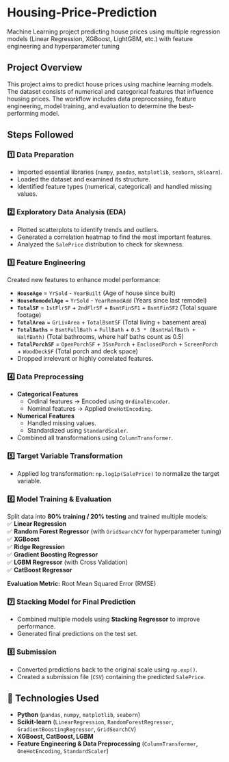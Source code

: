 # Housing-Price-Prediction
Machine Learning project predicting house prices using multiple regression models (Linear Regression, XGBoost, LightGBM, etc.) with feature engineering and hyperparameter tuning
## **Project Overview**  
This project aims to predict house prices using machine learning models. The dataset consists of numerical and categorical features that influence housing prices. The workflow includes data preprocessing, feature engineering, model training, and evaluation to determine the best-performing model.  

## **Steps Followed**  

### **1️⃣ Data Preparation**  
- Imported essential libraries (`numpy`, `pandas`, `matplotlib`, `seaborn`, `sklearn`).  
- Loaded the dataset and examined its structure.  
- Identified feature types (numerical, categorical) and handled missing values.  

### **2️⃣ Exploratory Data Analysis (EDA)**  
- Plotted scatterplots to identify trends and outliers.  
- Generated a correlation heatmap to find the most important features.  
- Analyzed the `SalePrice` distribution to check for skewness.  

### **3️⃣ Feature Engineering**  
Created new features to enhance model performance:  
- **`HouseAge`** = `YrSold` - `YearBuilt` (Age of house since built)  
- **`HouseRemodelAge`** = `YrSold` - `YearRemodAdd` (Years since last remodel)  
- **`TotalSF`** = `1stFlrSF` + `2ndFlrSF` + `BsmtFinSF1` + `BsmtFinSF2` (Total square footage)  
- **`TotalArea`** = `GrLivArea` + `TotalBsmtSF` (Total living + basement area)  
- **`TotalBaths`** = `BsmtFullBath` + `FullBath` + `0.5 * (BsmtHalfBath + HalfBath)` (Total bathrooms, where half baths count as 0.5)  
- **`TotalPorchSF`** = `OpenPorchSF` + `3SsnPorch` + `EnclosedPorch` + `ScreenPorch` + `WoodDeckSF` (Total porch and deck space)  
- Dropped irrelevant or highly correlated features.  

### **4️⃣ Data Preprocessing**  
- **Categorical Features**  
  - Ordinal features → Encoded using `OrdinalEncoder`.  
  - Nominal features → Applied `OneHotEncoding`.  
- **Numerical Features**  
  - Handled missing values.  
  - Standardized using `StandardScaler`.  
- Combined all transformations using `ColumnTransformer`.  

### **5️⃣ Target Variable Transformation**  
- Applied log transformation: `np.log1p(SalePrice)` to normalize the target variable.  

### **6️⃣ Model Training & Evaluation**  
Split data into **80% training / 20% testing** and trained multiple models:  
✅ **Linear Regression**  
✅ **Random Forest Regressor** (with `GridSearchCV` for hyperparameter tuning)  
✅ **XGBoost**  
✅ **Ridge Regression**  
✅ **Gradient Boosting Regressor**  
✅ **LGBM Regressor** (with Cross Validation)  
✅ **CatBoost Regressor**  

**Evaluation Metric:** Root Mean Squared Error (RMSE)  

### **7️⃣ Stacking Model for Final Prediction**  
- Combined multiple models using **Stacking Regressor** to improve performance.  
- Generated final predictions on the test set.  

### **8️⃣ Submission**  
- Converted predictions back to the original scale using `np.exp()`.  
- Created a submission file (`CSV`) containing the predicted `SalePrice`.  

## **📂 Technologies Used**  
- **Python** (`pandas`, `numpy`, `matplotlib`, `seaborn`)  
- **Scikit-learn** (`LinearRegression`, `RandomForestRegressor`, `GradientBoostingRegressor`, `GridSearchCV`)  
- **XGBoost, CatBoost, LGBM**  
- **Feature Engineering & Data Preprocessing** (`ColumnTransformer`, `OneHotEncoding`, `StandardScaler`)  
